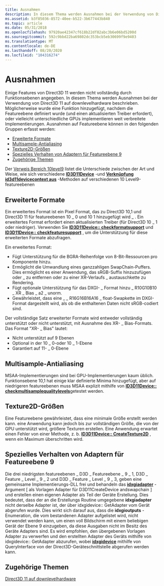 ```yaml
---
title: Ausnahmen
description: In diesem Thema werden Ausnahmen bei der Verwendung von Direct3D 11 auf downlevelhardware beschrieben.
ms.assetid: b3f85036-8572-40ee-b522-3b677443b840
ms.topic: article
ms.date: 05/31/2018
ms.openlocfilehash: 97920ae42347cf618b22df82abc3b6e06bd5200d
ms.sourcegitcommit: 592c9bbd22ba69802dc353bcb5eb30699f9e9403
ms.translationtype: MT
ms.contentlocale: de-DE
ms.lasthandoff: 08/20/2020
ms.locfileid: "104316274"
---
```

# <a name="exceptions"></a>Ausnahmen

Einige Features von Direct3D 11 werden nicht vollständig durch Funktionsebenen angegeben. In diesem Thema werden Ausnahmen bei der Verwendung von Direct3D 11 auf downlevelhardware beschrieben. Möglicherweise wurde eine Funktion hinzugefügt, nachdem die Featureebene definiert wurde (und einen aktualisierten Treiber erfordert), oder vielleicht unterschiedliche GPUs implementieren weit verbreitete Implementierungen. Ausnahmen auf Featureebene können in den folgenden Gruppen erfasst werden:

-   [Erweiterte Formate](#extended-formats)
-   [Multisample-Antialiasing](#multisample-anti-aliasing)
-   [Texture2D-Größen](#texture2d-sizes)
-   [Spezielles Verhalten von Adaptern für Featureebene 9](#special-behavior-of-adapters-for-feature-level-9)
-   [Zugehörige Themen](#related-topics)

Der [Verweis Bereich 10level9](d3d11-graphics-reference-10level9.md) listet die Unterschiede zwischen der Art und Weise, wie sich verschiedene [**ID3D11Device**](/windows/desktop/api/D3D11/nn-d3d11-id3d11device) -und [**Verknüpfung id3d11devicecontext aus**](/windows/desktop/api/D3D11/nn-d3d11-id3d11devicecontext) -Methoden auf verschiedenen 10 Level9-featureebenen

## <a name="extended-formats"></a>Erweiterte Formate

Ein erweitertes Format ist ein Pixel Format, das zu Direct3D 10,1 und Direct3D 11 für featureebenen 10 \_ 0 und 10 1 hinzugefügt wird \_ . Ein erweitertes Format erfordert einen aktualisierten Treiber (für Direct3D 10 \_ 1 oder niedriger). Verwenden Sie [**ID3D11Device:: checkformatsupport**](/windows/desktop/api/D3D11/nf-d3d11-id3d11device-checkformatsupport) und [**ID3D11Device:: checkfeaturesupport**](/windows/desktop/api/D3D11/nf-d3d11-id3d11device-checkfeaturesupport) , um die Unterstützung für diese erweiterten Formate abzufragen.

Ein erweitertes Format:

-   Fügt Unterstützung für die BGRA-Reihenfolge von 8-Bit-Ressourcen pro Komponente hinzu.
-   Ermöglicht die Umwandlung eines ganzzahligen SwapChain-Puffers. Dies ermöglicht es einer Anwendung, das sRGB-Suffix hinzuzufügen oder \_ zu entfernen oder zu einer XR-Verlaufs \_ austauschkette zu Rendering.
-   Fügt optionale Unterstützung für das DXGI- \_ Format hinzu \_ R10G10B10 \_ XR \_ Bias \_ a2 \_ unorm.
-   Gewährleistet, dass eine \_ \_ R16G16B16A16 \_ float-Swapkette im DXGI-Format dargestellt wird, als ob die enthaltenen Daten nicht sRGB-codiert sind.

Der vollständige Satz erweiterter Formate wird entweder vollständig unterstützt oder nicht unterstützt, mit Ausnahme des XR- \_ Bias-Formats. Das Format "XR- \_ Bias" lautet:

-   Nicht unterstützt auf 9 Ebenen
-   Optional in der 10 \_ 0-oder 10 \_ 1-Ebene
-   Garantiert auf 11- \_ 0-Ebene

## <a name="multisample-anti-aliasing"></a>Multisample-Antialiasing

MSAA-Implementierungen sind bei GPU-Implementierungen kaum üblich. Funktionsebene 10,1 hat einige klar definierte Minima hinzugefügt, aber auf niedrigeren featureebenen muss MSAA explizit mithilfe von [**ID3D11Device:: checkmultisamplequalitylevels**](/windows/desktop/api/D3D11/nf-d3d11-id3d11device-checkmultisamplequalitylevels)getestet werden.

## <a name="texture2d-sizes"></a>Texture2D-Größen

Eine Featureebene gewährleistet, dass eine minimale Größe erstellt werden kann. eine Anwendung kann jedoch bis zur vollständigen Größe, die von der GPU unterstützt wird, größere Texturen erstellen. Eine Anwendung erwartet einen Fehler von einer Methode, z. b. [**ID3D11Device:: CreateTexture2D**](/windows/desktop/api/D3D11/nf-d3d11-id3d11device-createtexture2d) , wenn ein Maximum überschritten wird.

## <a name="special-behavior-of-adapters-for-feature-level-9"></a>Spezielles Verhalten von Adaptern für Featureebene 9

Die drei niedrigsten featureebenen \_ D3D \_ Featureebene \_ 9 \_ 1, D3D \_ Feature \_ Level \_ 9 \_ 2 und D3D \_ Feature \_ Level \_ 9 \_ 3, geben eine gemeinsame Implementierungs-DLL frei und behandeln das [**idxgiadapter**](/windows/desktop/api/dxgi/nn-dxgi-idxgiadapter) -Argument \[ als Vorlagen Adapter für D3D11CreateDevice andswapchain \] und erstellen einen eigenen Adapter als Teil der Geräte Erstellung. Dies bedeutet, dass der an die Erstellungs Routine umgegebene **idxgiadapter** nicht derselbe Adapter ist, der über idxgidevice:: GetAdapter vom Gerät abgerufen wurde. Dies wirkt sich darauf aus, dass die **idxgioutputs** -Enumeration, die vom bestandenen Adapter aufgelistet wird, nicht verwendet werden kann, um einen voll Bildschirm mit einem beliebigen Gerät der Ebene 9 einzugeben, da diese Ausgaben nicht im Besitz des Geräte Adapters sind. Es wird empfohlen, den übergebenen Vorlagen Adapter zu verwerfen und den erstellten Adapter des Geräts mithilfe von idxgidevice:: GetAdapter abzurufen, wobei [**idxgidevice**](/windows/desktop/api/dxgi/nn-dxgi-idxgidevice) mithilfe von QueryInterface von der Direct3D-Geräteschnittstelle abgerufen werden kann.

## <a name="related-topics"></a>Zugehörige Themen

<dl> <dt>

[Direct3D 11 auf downlevelhardware](overviews-direct3d-11-devices-downlevel.md)
</dt> </dl>

 

 